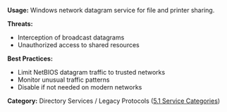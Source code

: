 **Usage:** Windows network datagram service for file and printer sharing.

**Threats:**
- Interception of broadcast datagrams
- Unauthorized access to shared resources

**Best Practices:**
- Limit NetBIOS datagram traffic to trusted networks
- Monitor unusual traffic patterns
- Disable if not needed on modern networks

**Category:** Directory Services / Legacy Protocols ([5.1 Service Categories](../../5%20Overview%20-%20Why%20These%2025%20Ports%20Matter/5.1%20Service%20Categories%20and%20Their%20Importance.md))